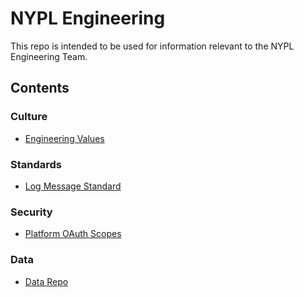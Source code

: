 # NYPL Engineering

This repo is intended to be used for information relevant to the NYPL Engineering Team.

## Contents

### Culture

* [Engineering Values](culture/values.md)

### Standards

* [Log Message Standard](standards/log_message.md)

### Security

* [Platform OAuth Scopes](security/scopes.md)

### Data

* [Data Repo](https://github.com/NYPL/nypl-core)